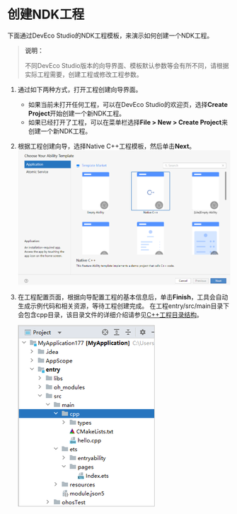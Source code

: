 # 创建NDK工程


下面通过DevEco Studio的NDK工程模板，来演示如何创建一个NDK工程。


>  **说明：**
> 
> 不同DevEco Studio版本的向导界面、模板默认参数等会有所不同，请根据实际工程需要，创建工程或修改工程参数。


1. 通过如下两种方式，打开工程创建向导界面。
   - 如果当前未打开任何工程，可以在DevEco Studio的欢迎页，选择**Create Project**开始创建一个新NDK工程。
   - 如果已经打开了工程，可以在菜单栏选择**File &gt; New &gt; Create Project**来创建一个新NDK工程。

2. 根据工程创建向导，选择Native C++工程模板，然后单击**Next**。
   ![zh-cn_image_0000001782486161](figures/zh-cn_image_0000001782486161.png)

3. 在工程配置页面，根据向导配置工程的基本信息后，单击**Finish**，工具会自动生成示例代码和相关资源，等待工程创建完成。
   在工程entry/src/main目录下会包含cpp目录，该目录文件的详细介绍请参见<!--RP1-->[C++工程目录结构](https://developer.harmonyos.com/cn/docs/documentation/doc-guides-V3/project_overview-0000001053822398-V3#section3732132312179)<!--RP1End-->。

   ![oh-menu](figures/oh-menu.PNG)
